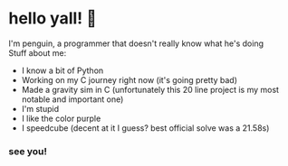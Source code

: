 # hello yall! 🐧
I'm penguin, a programmer that doesn't really know what he's doing<br>
Stuff about me:<br>
- I know a bit of Python
- Working on my C journey right now (it's going pretty bad)
- Made a gravity sim in C (unfortunately this 20 line project is my most notable and important one)
- I'm stupid
- I like the color purple
- I speedcube (decent at it I guess? best official solve was a 21.58s)
### see you!

